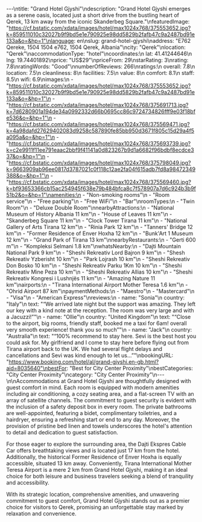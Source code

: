 ---\ntitle: "Grand Hotel Gjyshi"\ndescription: "Grand Hotel Gjyshi emerges as a serene oasis, located just a short drive from the bustling heart of Qerek, 13 km away from the iconic Skanderbeg Square."\nfeaturedImage: "https://cf.bstatic.com/xdata/images/hotel/max1024x768/375553652.jpg?k=859511010c32027b9f9bd5e1e790925e98dd5829b2fafb47c9a2487bd91e133a&o=&hp=1"\nlanguage: en\nslug: grand-hotel-gjyshi\naddress: "E762 Qereke, 1504 1504 e762, 1504 Qerek, Albania"\ncity: "Qerek"\nlocation: "Qerek"\naccommodationType: "hotel"\ncoordinates:\n  lat: 41.41244646\n  lng: 19.74401892\nprice: "US$29"\npriceFrom: 29\nstarRating: 3\nrating: 7.8\nratingWords: "Good"\nnumberOfReviews: 266\nratings:\n  overall: 7.8\n  location: 7.5\n  cleanliness: 8\n  facilities: 7.5\n  value: 8\n  comfort: 8.1\n  staff: 8.5\n  wifi: 6.9\nimages:\n  - "https://cf.bstatic.com/xdata/images/hotel/max1024x768/375553652.jpg?k=859511010c32027b9f9bd5e1e790925e98dd5829b2fafb47c9a2487bd91e133a&o=&hp=1"\n  - "https://cf.bstatic.com/xdata/images/hotel/max1024x768/375691713.jpg?k=7d6280901a194de34a0992332d66b0695cc86c9724734826fff9e03f18bfe536&o=&hp=1"\n  - "https://cf.bstatic.com/xdata/images/hotel/max1024x768/375569471.jpg?k=4a98dafd27629402083d9258c587890fe85bb950d3671f805c15d29a4f5a095a&o=&hp=1"\n  - "https://cf.bstatic.com/xdata/images/hotel/max1024x768/375693739.jpg?k=c2e9911f11ee791eaac2bbf9f41141a0d823267b9d1a6682f96bdbf8ecdce337&o=&hp=1"\n  - "https://cf.bstatic.com/xdata/images/hotel/max1024x768/375798049.jpg?k=9663909ab96ee0817d3787021c0f118c12ae2fa04f615adb7fd8a98472349388&o=&hp=1"\n  - "https://cf.bstatic.com/xdata/images/hotel/max1024x768/375569460.jpg?k=bf93653366cb15ac254945f638e79b484bfca8c7f578907a7d6c924b3b9f51b2&o=&hp=1"\namenities:\n  - "Non-smoking rooms"\n  - "Room service"\n  - "Free parking"\n  - "Free WiFi"\n  - "Bar"\nroomTypes:\n  - "Twin Room"\n  - "Deluxe Double Room"\nnearbyAttractions:\n  - "National Museum of History Albania 11 km"\n  - "House of Leaves 11 km"\n  - "Skanderbeg Square 11 km"\n  - "Clock Tower Tirana 11 km"\n  - "National Gallery of Arts Tirana 12 km"\n  - "Rinia Park 12 km"\n  - "Tanners' Bridge 12 km"\n  - "Former Residence of Enver Hoxha 12 km"\n  - "Bunk'Art 1 Museum 12 km"\n  - "Grand Park of Tirana 13 km"\nnearbyRestaurants:\n  - "Gerti 600 m"\n  - "Kompleksi Selmani 1.8 km"\nwhatsNearby:\n  - "Dajti Mountain National Park 9 km"\n  - "Sheshi Rekreativ Lord Bajron 9 km"\n  - "Shesh Rekreativ Yzberisht 10 km"\n  - "Park Lojrash 10 km"\n  - "Sheshi Rekreativ Don Bosko 10 km"\n  - "Sheshi Rekreativ Parku 1Km 10 km"\n  - "Sheshi Rekreativ Mine Peza 10 km"\n  - "Sheshi Rekreativ Allias 10 km"\n  - "Sheshi Rekreativ Kongresi i Lushnjës 11 km"\n  - "Amazing Nature 11 km"\nairports:\n  - "Tirana International Airport Mother Teresa 1.6 km"\n  - "Ohrid Airport 87 km"\npaymentMethods:\n  - "Maestro"\n  - "Mastercard"\n  - "Visa"\n  - "American Express"\nreviews:\n  - name: "Sonia"\n    country: "Italy"\n    text: "“We arrived late night but the support was amazing. They left our key with a kind note at the reception.
The room was very large and with a Jacuzzi!”"\n  - name: "Ollie"\n    country: "United Kingdom"\n    text: "“Close to the airport, big rooms, friendly staff, booked me a taxi for 6am! overall very smooth experience! thank you so much”"\n  - name: "Jack"\n    country: "Australia"\n    text: "“100% recommend to stay here. Sevi is the best host you could ask for. My girlfriend and I come to stay here before flying out from Tirana airport back to the UK. We had several flight delays and cancellations and Sevi was kind enough to let us...”"\nbookingURL: "https://www.booking.com/hotel/al/grand-gjyshi.en-gb.html?aid=8035640"\nbestFor: "Best for City Center Proximity"\nbestCategories: "City Center Proximity"\ncategory: "City Center Proximity"\n---\n\nAccommodations at Grand Hotel Gjyshi are thoughtfully designed with guest comfort in mind. Each room is equipped with modern amenities including air conditioning, a cozy seating area, and a flat-screen TV with an array of satellite channels. The commitment to guest security is evident with the inclusion of a safety deposit box in every room. The private bathrooms are well-appointed, featuring a bidet, complimentary toiletries, and a hairdryer, ensuring a refreshing start or end to any day. Moreover, the provision of pristine bed linen and towels underscores the hotel's attention to detail and dedication to guest satisfaction.

For those eager to explore the surrounding area, the Dajti Ekspres Cable Car offers breathtaking views and is located just 17 km from the hotel. Additionally, the historical Former Residence of Enver Hoxha is equally accessible, situated 13 km away. Conveniently, Tirana International Mother Teresa Airport is a mere 2 km from Grand Hotel Gjyshi, making it an ideal choice for both leisure and business travelers seeking a blend of tranquility and accessibility.

With its strategic location, comprehensive amenities, and unwavering commitment to guest comfort, Grand Hotel Gjyshi stands out as a premier choice for visitors to Qerek, promising an unforgettable stay marked by relaxation and convenience.